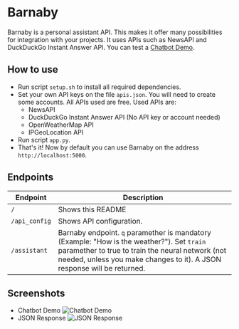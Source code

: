 # Barnaby

Barnaby is a personal assistant API. This makes it offer many possibilities for integration with your projects. It uses APIs such as NewsAPI and DuckDuckGo Instant Answer API. You can test a [Chatbot Demo](https://github.com/carlostojal/BarnabyChatbot).

## How to use
* Run script ```setup.sh``` to install all required dependencies.
* Set your own API keys on the file ```apis.json```. You will need to create some accounts. All APIs used are free. Used APIs are:
    * NewsAPI
    * DuckDuckGo Instant Answer API (No API key or account needed)
    * OpenWeatherMap API
    * IPGeoLocation API
* Run script ```app.py```.
* That's it! Now by default you can use Barnaby on the address ```http://localhost:5000```.

## Endpoints
Endpoint | Description
-------- | -----------
```/```  | Shows this README
```/api_config``` | Shows API configuration.
```/assistant``` | Barnaby endpoint. ```q``` paramether is mandatory (Example: "How is the weather?"). Set ```train``` paramether to true to train the neural network (not needed, unless you make changes to it). A JSON response will be returned.

## Screenshots
* Chatbot Demo
![Chatbot Demo](https://raw.githubusercontent.com/carlostojal/Barnaby/master/img/chatbot-demo.png?token=AIWB3W6OMTOQDQEBMWYWTAC6QJOE2)
* JSON Response
![JSON Response](https://raw.githubusercontent.com/carlostojal/Barnaby/master/img/json.png?token=AIWB3W252JNKNZJPNK65CO26QJOGU)